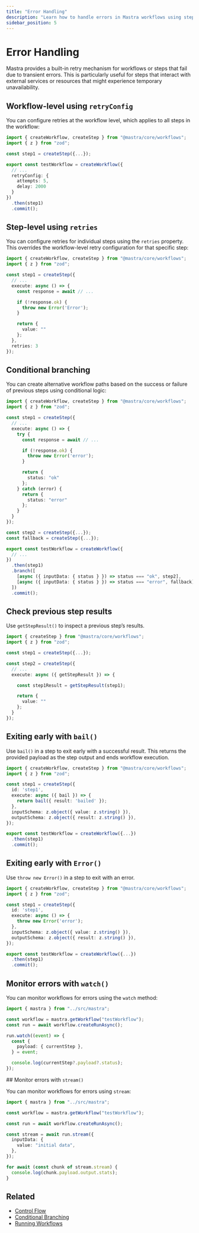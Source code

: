 ```yaml
---
title: "Error Handling"
description: "Learn how to handle errors in Mastra workflows using step retries, conditional branching, and monitoring."
sidebar_position: 5
---
```


# Error Handling

Mastra provides a built-in retry mechanism for workflows or steps that fail due to transient errors. This is particularly useful for steps that interact with external services or resources that might experience temporary unavailability.

## Workflow-level using `retryConfig`

You can configure retries at the workflow level, which applies to all steps in the workflow:

```typescript {8-11} filename="src/mastra/workflows/test-workflow.ts" showLineNumbers copy
import { createWorkflow, createStep } from "@mastra/core/workflows";
import { z } from "zod";

const step1 = createStep({...});

export const testWorkflow = createWorkflow({
  // ...
  retryConfig: {
    attempts: 5,
    delay: 2000
  }
})
  .then(step1)
  .commit();
```

## Step-level using `retries`

You can configure retries for individual steps using the `retries` property. This overrides the workflow-level retry configuration for that specific step:

```typescript {17} filename="src/mastra/workflows/test-workflow.ts" showLineNumbers copy
import { createWorkflow, createStep } from "@mastra/core/workflows";
import { z } from "zod";

const step1 = createStep({
  // ...
  execute: async () => {
    const response = await // ...

    if (!response.ok) {
      throw new Error('Error');
    }

    return {
      value: ""
    };
  },
  retries: 3
});
```

## Conditional branching

You can create alternative workflow paths based on the success or failure of previous steps using conditional logic:

```typescript {15,19,33-34} filename="src/mastra/workflows/test-workflow.ts" showLineNumbers copy
import { createWorkflow, createStep } from "@mastra/core/workflows";
import { z } from "zod";

const step1 = createStep({
  // ...
  execute: async () => {
    try {
      const response = await // ...

      if (!response.ok) {
        throw new Error('error');
      }

      return {
        status: "ok"
      };
    } catch (error) {
      return {
        status: "error"
      };
    }
  }
});

const step2 = createStep({...});
const fallback = createStep({...});

export const testWorkflow = createWorkflow({
  // ...
})
  .then(step1)
  .branch([
    [async ({ inputData: { status } }) => status === "ok", step2],
    [async ({ inputData: { status } }) => status === "error", fallback]
  ])
  .commit();
```

## Check previous step results

Use `getStepResult()` to inspect a previous step’s results.

```typescript {10} filename="src/mastra/workflows/test-workflow.ts" showLineNumbers copy
import { createStep } from "@mastra/core/workflows";
import { z } from "zod";

const step1 = createStep({...});

const step2 = createStep({
  // ...
  execute: async ({ getStepResult }) => {

    const step1Result = getStepResult(step1);

    return {
      value: ""
    };
  }
});
```

## Exiting early with `bail()`

Use `bail()` in a step to exit early with a successful result. This returns the provided payload as the step output and ends workflow execution.

```typescript {7} filename="src/mastra/workflows/test-workflow.ts" showLineNumbers copy
import { createWorkflow, createStep } from "@mastra/core/workflows";
import { z } from "zod";

const step1 = createStep({
  id: 'step1',
  execute: async ({ bail }) => {
    return bail({ result: 'bailed' });
  },
  inputSchema: z.object({ value: z.string() }),
  outputSchema: z.object({ result: z.string() }),
});

export const testWorkflow = createWorkflow({...})
  .then(step1)
  .commit();
```

## Exiting early with `Error()`

Use `throw new Error()` in a step to exit with an error.

```typescript {7} filename="src/mastra/workflows/test-workflow.ts" showLineNumbers copy
import { createWorkflow, createStep } from "@mastra/core/workflows";
import { z } from "zod";

const step1 = createStep({
  id: 'step1',
  execute: async () => {
    throw new Error('error');
  },
  inputSchema: z.object({ value: z.string() }),
  outputSchema: z.object({ result: z.string() }),
});

export const testWorkflow = createWorkflow({...})
  .then(step1)
  .commit();
```

## Monitor errors with `watch()`

You can monitor workflows for errors using the `watch` method:

```typescript {11} filename="src/test-workflow.ts" showLineNumbers copy
import { mastra } from "../src/mastra";

const workflow = mastra.getWorkflow("testWorkflow");
const run = await workflow.createRunAsync();

run.watch((event) => {
  const {
    payload: { currentStep },
  } = event;

  console.log(currentStep?.payload?.status);
});
```

## Monitor errors with `stream()`

You can monitor workflows for errors using `stream`:

```typescript {11} filename="src/test-workflow.ts" showLineNumbers copy
import { mastra } from "../src/mastra";

const workflow = mastra.getWorkflow("testWorkflow");

const run = await workflow.createRunAsync();

const stream = await run.stream({
  inputData: {
    value: "initial data",
  },
});

for await (const chunk of stream.stream) {
  console.log(chunk.payload.output.stats);
}
```

## Related

- [Control Flow](./control-flow)
- [Conditional Branching](./control-flow#conditional-logic-with-branch)
- [Running Workflows](/docs/examples/workflows/running-workflows)
